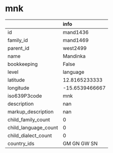 # mnk
|                      | info           |
|:---------------------|:---------------|
| id                   | mand1436       |
| family_id            | mand1469       |
| parent_id            | west2499       |
| name                 | Mandinka       |
| bookkeeping          | False          |
| level                | language       |
| latitude             | 12.8165233333  |
| longitude            | -15.6539466667 |
| iso639P3code         | mnk            |
| description          | nan            |
| markup_description   | nan            |
| child_family_count   | 0              |
| child_language_count | 0              |
| child_dialect_count  | 0              |
| country_ids          | GM GN GW SN    |
